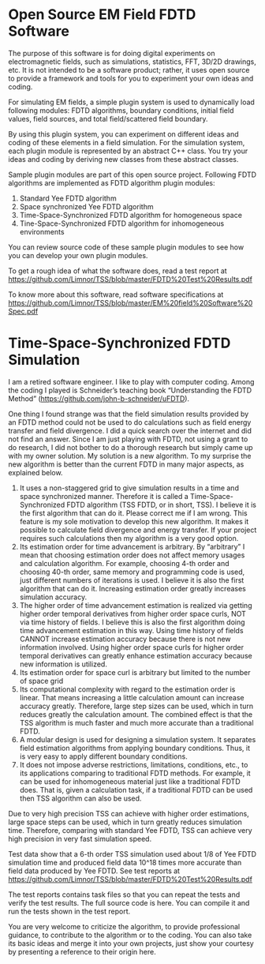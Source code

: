 # Open Source EM Field FDTD Software
The purpose of this software is for doing digital experiments on electromagnetic fields, such as simulations, statistics, FFT, 3D/2D drawings, etc.  It is not intended to be a software product; rather, it uses open source to provide a framework and tools for you to experiment your own ideas and coding.

For simulating EM fields, a simple plugin system is used to dynamically load following modules: FDTD algorithms, boundary conditions, initial field values, field sources, and total field/scattered field boundary.

By using this plugin system, you can experiment on different ideas and coding of these elements in a field simulation.
For the simulation system, each plugin module is represented by an abstract C++ class. You try your ideas and coding by deriving new classes from these abstract classes.

Sample plugin modules are part of this open source project. 
Following FDTD algorithms are implemented as FDTD algorithm plugin modules:
1. Standard Yee FDTD algorithm
2. Space synchronized Yee FDTD algorithm
3. Time-Space-Synchronized FDTD algorithm for homogeneous space
4. Tine-Space-Synchronized FDTD algorithm for inhomogeneous environments

You can review source code of these sample plugin modules to see how you can develop your own plugin modules. 

To get a rough idea of what the software does, read a test report at https://github.com/Limnor/TSS/blob/master/FDTD%20Test%20Results.pdf

To know more about this software, read software specifications at https://github.com/Limnor/TSS/blob/master/EM%20field%20Software%20Spec.pdf

# Time-Space-Synchronized FDTD Simulation
I am a retired software engineer. I like to play with computer coding. Among the coding I played is Schneider’s teaching book “Understanding the FDTD Method” (https://github.com/john-b-schneider/uFDTD).

One thing I found strange was that the field simulation results provided by an FDTD method could not be used to do calculations such as field energy transfer and field divergence. I did a quick search over the internet and did not find an answer. Since I am just playing with FDTD, not using a grant to do research, I did not bother to do a thorough research but simply came up with my owner solution. My solution is a new algorithm. To my surprise the new algorithm is better than the current FDTD in many major aspects, as explained below.
1.	It uses a non-staggered grid to give simulation results in a time and space synchronized manner. Therefore it is called a Time-Space-Synchronized FDTD algorithm (TSS FDTD, or in short, TSS). I believe it is the first algorithm that can do it. Please correct me if I am wrong. This feature is my sole motivation to develop this new algorithm. It makes it possible to calculate field divergence and energy transfer. If your project requires such calculations then my algorithm is a very good option.
2.	Its estimation order for time advancement is arbitrary. By “arbitrary” I mean that choosing estimation order does not affect memory usages and calculation algorithm. For example, choosing 4-th order and choosing 40-th order, same memory and programming code is used, just different numbers of iterations is used. I believe it is also the first algorithm that can do it. Increasing estimation order greatly increases simulation accuracy.
3.	The higher order of time advancement estimation is realized via getting higher order temporal derivatives from higher order space curls, NOT via time history of fields. I believe this is also the first algorithm doing time advancement estimation in this way. Using time history of fields CANNOT increase estimation accuracy because there is not new information involved. Using higher order space curls for higher order temporal derivatives can greatly enhance estimation accuracy because new information is utilized. 
4.	Its estimation order for space curl is arbitrary but limited to the number of space grid
5.	Its computational complexity with regard to the estimation order is linear. That means increasing a little calculation amount can increase accuracy greatly. Therefore, large step sizes can be used, which in turn reduces greatly the calculation amount. The combined effect is that the TSS algorithm is much faster and much more accurate than a traditional FDTD.
6.	A modular design is used for designing a simulation system. It separates field estimation algorithms from applying boundary conditions. Thus, it is very easy to apply different boundary conditions.
7.	It does not impose adverse restrictions, limitations, conditions, etc., to its applications comparing to traditional FDTD methods. For example, it can be used for inhomogeneous material just like a traditional FDTD does. That is, given a calculation task, if a traditional FDTD can be used then TSS algorithm can also be used.

Due to very high precision TSS can achieve with higher order estimations, large space steps can be used, which in turn greatly reduces simulation time. Therefore, comparing with standard Yee FDTD, TSS can achieve very high precision in very fast simulation speed.

Test data show that a 6-th order TSS simulation used about 1/8 of Yee FDTD simulation time and produced field data 10^18 times more accurate than field data produced by Yee FDTD. See test reports at https://github.com/Limnor/TSS/blob/master/FDTD%20Test%20Results.pdf

The test reports contains task files so that you can repeat the tests and verify the test results. The full source code is here. You can compile it and run the tests shown in the test report.

You are very welcome to criticize the algorithm, to provide professional guidance, to contribute to the algorithm or to the coding. You can also take its basic ideas and merge it into your own projects, just show your courtesy by presenting a reference to their origin here.


